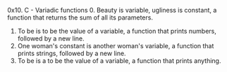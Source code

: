 0x10. C - Variadic functions
0. Beauty is variable, ugliness is constant, a function that returns the sum of all its parameters.
1. To be is to be the value of a variable, a function that prints numbers, followed by a new line.
2. One woman's constant is another woman's variable, a function that prints strings, followed by a new line.
3. To be is a to be the value of a variable,  a function that prints anything.

